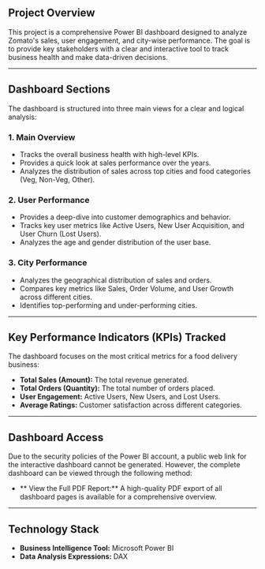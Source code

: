 


## Project Overview

This project is a comprehensive Power BI dashboard designed to analyze Zomato's sales, user engagement, and city-wise performance. The goal is to provide key stakeholders with a clear and interactive tool to track business health and make data-driven decisions.

---

##  Dashboard Sections

The dashboard is structured into three main views for a clear and logical analysis:

### 1. Main Overview
*   Tracks the overall business health with high-level KPIs.
*   Provides a quick look at sales performance over the years.
*   Analyzes the distribution of sales across top cities and food categories (Veg, Non-Veg, Other).

### 2. User Performance
*   Provides a deep-dive into customer demographics and behavior.
*   Tracks key user metrics like Active Users, New User Acquisition, and User Churn (Lost Users).
*   Analyzes the age and gender distribution of the user base.

### 3. City Performance
*   Analyzes the geographical distribution of sales and orders.
*   Compares key metrics like Sales, Order Volume, and User Growth across different cities.
*   Identifies top-performing and under-performing cities.

---

## Key Performance Indicators (KPIs) Tracked

The dashboard focuses on the most critical metrics for a food delivery business:
*   **Total Sales (Amount):** The total revenue generated.
*   **Total Orders (Quantity):** The total number of orders placed.
*   **User Engagement:** Active Users, New Users, and Lost Users.
*   **Average Ratings:** Customer satisfaction across different categories.

---

## Dashboard Access

Due to the security policies of the Power BI account, a public web link for the interactive dashboard cannot be generated. However, the complete dashboard can be viewed through the following method:

*   ** View the Full PDF Report:** A high-quality PDF export of all dashboard pages is available for a comprehensive overview.
    


---

##  Technology Stack

*   **Business Intelligence Tool:** Microsoft Power BI
*   **Data Analysis Expressions:** DAX

